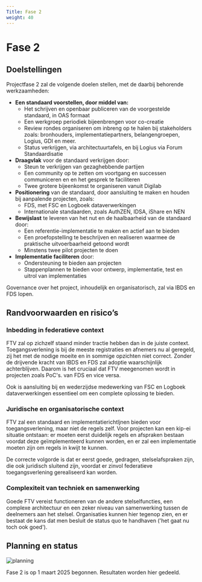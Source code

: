 ```yaml
---
Title: Fase 2
weight: 40
---
```


# Fase 2

## Doelstellingen

Projectfase 2 zal de volgende doelen stellen, met de daarbij behorende werkzaamheden:
- **Een standaard voorstellen, door middel van:**
    - Het schrijven en openbaar publiceren van de voorgestelde standaard, in OAS formaat
    - Een werkgroep periodiek bijeenbrengen voor co-creatie
    - Review rondes organiseren om inbreng op te halen bij stakeholders zoals: bronhouders, implementatiepartners, belangengroepen, Logius, GDI en meer.
    - Status verkrijgen, via architectuurtafels, en bij Logius via Forum Standaardisatie 
- **Draagvlak** voor de standaard verkrijgen door: 
    - Steun te verkrijgen van gezaghebbende partijen
    - Een community op te zetten om voortgang en successen communiceren en en het gesprek te faciliteren
    - Twee grotere bijeenkomst te organiseren vanuit Digilab
- **Positionering** van de standaard, door aansluiting te maken en houden bij aanpalende projecten, zoals:
    - FDS, met FSC en Logboek dataverwerkingen
    - Internationale standaarden, zoals AuthZEN, IDSA, iShare en NEN
- **Bewijslast** te leveren van het nut en de haalbaarheid van de standaard door:
    - Een referentie-implementatie te maken en actief aan te bieden
    - Een proefopstelling te beschrijven en realiseren waarmee de praktische uitvoerbaarheid getoond wordt
    - Minstens twee pilot projecten te doen 
- **Implementatie faciliteren** door:
    - Ondersteuning te bieden aan projecten
    - Stappenplannen te bieden voor ontwerp, implementatie, test en uitrol van implementaties

Governance over het project, inhoudelijk en organisatorisch, zal via IBDS en FDS lopen.

## Randvoorwaarden en risico’s

### Inbedding in federatieve context
FTV zal op zichzelf staand minder tractie hebben dan in de juiste context. Toegangsverlening is bij de meeste registraties
en afnemers nu al geregeld, zij het met de nodige moeite en in sommige opzichten niet correct. Zonder de drijvende kracht
van IBDS en FDS zal adoptie waarschijnlijk achterblijven. Daarom is het cruciaal dat FTV meegenomen wordt in projecten
zoals PoC's. van FDS en vice versa.

Ook is aansluiting bij en wederzijdse medewerking van FSC en Logboek dataverwerkingen essentieel om een complete oplossing te bieden.

### Juridische en organisatorische context 
FTV zal een standaard en implementatierichtljnen bieden voor toegangsverlening, maar niet de regels zelf. 
Voor projecten kan een kip-ei situatie ontstaan: er moeten eerst duidelijk regels en afspraken bestaan voordat
deze geïmplementeerd kunnen worden, en er zal een implementatie moeten zijn om regels in kwijt te kunnen. 

De correcte volgorde is dat er eerst goede, gedragen, stelselafspraken zijn, die ook juridisch sluitend zijn, voordat
er zinvol federatieve toegangsverlening gerealiseerd kan worden.

### Complexiteit van techniek en samenwerking
Goede FTV vereist functioneren van de andere stelselfuncties, een complexe architectuur en een zeker niveau van samenwerking 
tussen de deelnemers aan het stelsel. Organisaties kunnen hier tegenop zien, en er bestaat de kans dat men besluit de status
quo te handhaven ('het gaat nu toch ook goed').

## Planning en status

![planning](/ftv/images/planningfase2.png)

Fase 2 is op 1 maart 2025 begonnen. Resultaten worden hier gedeeld.
